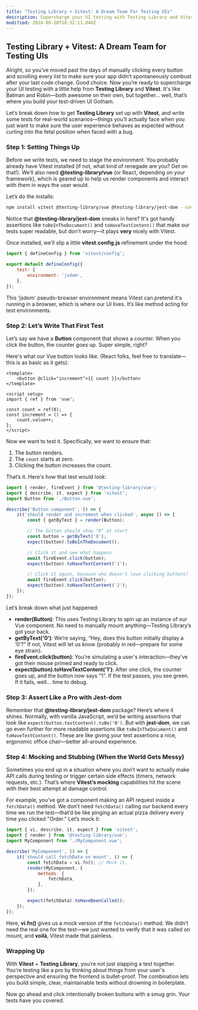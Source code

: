 ```yaml
---
title: "Testing Library + Vitest: A Dream Team For Testing UIs"
description: Supercharge your UI testing with Testing Library and Vitest.
modified: 2024-09-28T18:32:11.044Z
---
```


## Testing Library + Vitest: A Dream Team for Testing UIs

Alright, so you’ve moved past the days of manually clicking every button and scrolling every list to make sure your app didn’t spontaneously combust after your last code change. Good choice. Now you’re ready to supercharge your UI testing with a little help from **Testing Library** and **Vitest**. It's like Batman and Robin—both awesome on their own, but together… well, that’s where you build your test-driven UI Gotham.

Let’s break down how to get **Testing Library** set up with **Vitest**, and write some tests for real-world scenarios—things you’ll actually face when you just want to make sure the user experience behaves as expected without curling into the fetal position when faced with a bug.

### Step 1: Setting Things Up

Before we write tests, we need to stage the environment. You probably already have Vitest installed (if not, what kind of renegade are you? Get on that!). We’ll also need **@testing-library/vue** (or React, depending on your framework), which is geared up to help us render components and interact with them in ways the user would.

Let’s do the installs:

```bash
npm install vitest @testing-library/vue @testing-library/jest-dom --save-dev
```

Notice that **@testing-library/jest-dom** sneaks in here? It's got handy assertions like `toBeInTheDocument()` and `toHaveTextContent()` that make our tests super readable, but don't worry—it plays **very** nicely with Vitest.

Once installed, we’ll slip a little **vitest.config.js** refinement under the hood:

```javascript
import { defineConfig } from 'vitest/config';

export default defineConfig({
	test: {
		environment: 'jsdom',
	},
});
```

This 'jsdom' pseudo-browser environment means Vitest can pretend it's running in a browser, which is where our UI lives. It’s like method acting for test environments.

### Step 2: Let’s Write That First Test

Let’s say we have a **Button** component that shows a counter. When you click the button, the counter goes up. Super simple, right?

Here's what our Vue button looks like. (React folks, feel free to translate—this is as basic as it gets):

```vue
<template>
	<button @click="increment">{{ count }}</button>
</template>

<script setup>
import { ref } from 'vue';

const count = ref(0);
const increment = () => {
	count.value++;
};
</script>
```

Now we want to test it. Specifically, we want to ensure that:

1. The button renders.
2. The `count` starts at zero.
3. Clicking the button increases the count.

That’s it. Here's how that test would look:

```javascript
import { render, fireEvent } from '@testing-library/vue';
import { describe, it, expect } from 'vitest';
import Button from './Button.vue';

describe('Button component', () => {
	it('should render and increment when clicked', async () => {
		const { getByText } = render(Button);

		// The button should show "0" at start
		const button = getByText('0');
		expect(button).toBeInTheDocument();

		// Click it and see what happens
		await fireEvent.click(button);
		expect(button).toHaveTextContent('1');

		// Click it again, because who doesn't love clicking buttons?
		await fireEvent.click(button);
		expect(button).toHaveTextContent('2');
	});
});
```

Let’s break down what just happened:

- **render(Button)**: This uses Testing Library to spin up an instance of our Vue component. No need to manually mount anything—Testing Library’s got your back.
- **getByText('0')**: We’re saying, “Hey, does this button initially display a ‘0’?” If not, Vitest will let us know (probably in red—prepare for some eye strain).
- **fireEvent.click(button)**: You're simulating a user's interaction—they’ve got their mouse primed and ready to click.
- **expect(button).toHaveTextContent('1')**: After one click, the counter goes up, and the button now says "1". If the test passes, you see green. If it fails, well… time to debug.

### Step 3: Assert Like a Pro with Jest-dom

Remember that **@testing-library/jest-dom** package? Here’s where it shines. Normally, with vanilla JavaScript, we’d be writing assertions that look like `expect(button.textContent).toBe('0')`. But with **jest-dom**, we can go even further for more readable assertions like `toBeInTheDocument()` and `toHaveTextContent()`. These are like giving your test assertions a nice, ergonomic office chair—better all-around experience.

### Step 4: Mocking and Stubbing (When the World Gets Messy)

Sometimes you end up in a situation where you don’t want to actually make API calls during testing or trigger certain side effects (timers, network requests, etc.). That’s where **Vitest’s mocking** capabilities hit the scene with their best attempt at damage control.

For example, you’ve got a component making an API request inside a `fetchData()` method. We don’t need `fetchData()` calling our backend every time we run the test—that’d be like pinging an actual pizza delivery every time you clicked "Order." Let’s mock it:

```javascript
import { vi, describe, it, expect } from 'vitest';
import { render } from '@testing-library/vue';
import MyComponent from './MyComponent.vue';

describe('MyComponent', () => {
	it('should call fetchData on mount', () => {
		const fetchData = vi.fn(); // Mock it.
		render(MyComponent, {
			methods: {
				fetchData,
			},
		});

		expect(fetchData).toHaveBeenCalled();
	});
});
```

Here, **vi.fn()** gives us a mock version of the `fetchData()` method. We didn’t need the real one for the test—we just wanted to verify that it was called on mount, and **voilà**, Vitest made that painless.

### Wrapping Up

With **Vitest** + **Testing Library**, you’re not just slapping a test together. You’re testing like a pro by thinking about things from your user's perspective and ensuring the frontend is bullet-proof. The combination lets you build simple, clear, maintainable tests without drowning in boilerplate.

Now go ahead and click intentionally broken buttons with a smug grin. Your tests have you covered.

```ts
```
